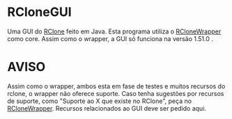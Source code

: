 
# RCloneGUI
Uma GUI do [RClone](https://github.com/rclone/rclone) feito em Java. Esta programa utiliza o [RCloneWrapper](https://github.com/NatanielBR/RCloneWrapper)
como core.
Assim como o wrapper, a GUI só funciona na versão 1.51.0 .

# AVISO
Assim como o wrapper, ambos esta em fase de testes e muitos recursos do rclone, o wrapper não oferece suporte. Caso tenha sugestões por recursos de 
suporte, como "Suporte ao X que existe no RClone", peça no [RCloneWrapper](https://github.com/NatanielBR/RCloneWrapper). Recursos relacionados ao
GUI deve ser pedido aqui.
